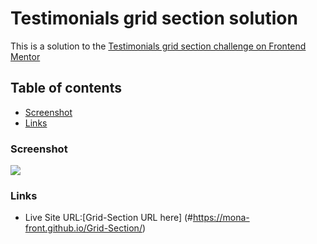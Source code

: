 
# Testimonials grid section solution
This is a solution to the [Testimonials grid section challenge on Frontend Mentor](https://www.frontendmentor.io/challenges/testimonials-grid-section-Nnw6J7Un7)

## Table of contents

  
  - [Screenshot](#screenshot)
  - [Links](#links)



### Screenshot

![](#images/capture.jpg)


### Links


- Live Site URL:[Grid-Section URL here] (#https://mona-front.github.io/Grid-Section/)

